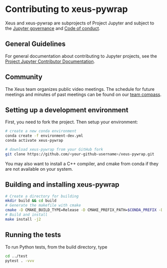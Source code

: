 # Contributing to xeus-pywrap

Xeus and xeus-pywrap are subprojects of Project Jupyter and subject to the
[Jupyter governance](https://github.com/jupyter/governance) and
[Code of conduct](https://github.com/jupyter/governance/blob/master/conduct/code_of_conduct.md).

## General Guidelines

For general documentation about contributing to Jupyter projects, see the
[Project Jupyter Contributor Documentation](https://jupyter.readthedocs.io/en/latest/contributor/content-contributor.html).

## Community

The Xeus team organizes public video meetings. The schedule for future meetings and
minutes of past meetings can be found on our
[team compass](https://jupyter-xeus.github.io/).

## Setting up a development environment

First, you need to fork the project. Then setup your environment:

```bash
# create a new conda environment
conda create -f environment-dev.yml
conda activate xeus-pywrap

# download xeus-pywrap from your GitHub fork
git clone https://github.com/<your-github-username>/xeus-pywrap.git
```

You may also want to install a C++ compiler, and cmake from conda if they are not
available on your system.

## Building and installing xeus-pywrap

```bash
# Create a directory for building
mkdir build && cd build
# Generate the makefile with cmake
cmake -D CMAKE_BUILD_TYPE=Release -D CMAKE_PREFIX_PATH=$CONDA_PREFIX -D CMAKE_INSTALL_PREFIX=$CONDA_PREFIX -D CMAKE_INSTALL_LIBDIR=lib ..
# Build and install
make install -j2
```

## Running the tests

To run Python tests, from the build directory, type

```bash
cd ../test
pytest . -vvv
```

